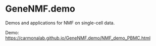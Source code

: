 # GeneNMF.demo

Demos and applications for NMF on single-cell data.

Demo: https://carmonalab.github.io/GeneNMF.demo/NMF_demo_PBMC.html

